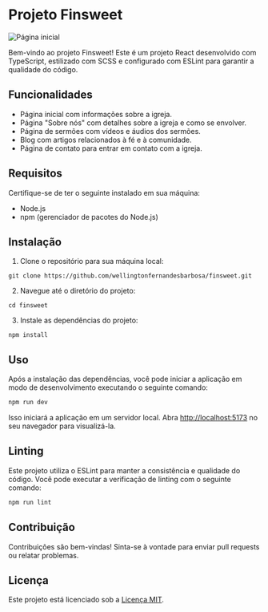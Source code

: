 
# Projeto Finsweet

![Página inicial](https://i.imgur.com/HHbfxfP.png)

Bem-vindo ao projeto Finsweet! Este é um projeto React desenvolvido com TypeScript, estilizado com SCSS e configurado com ESLint para garantir a qualidade do código.

## Funcionalidades

- Página inicial com informações sobre a igreja.
- Página "Sobre nós" com detalhes sobre a igreja e como se envolver.
- Página de sermões com vídeos e áudios dos sermões.
- Blog com artigos relacionados à fé e à comunidade.
- Página de contato para entrar em contato com a igreja.

## Requisitos

Certifique-se de ter o seguinte instalado em sua máquina:

- Node.js
- npm (gerenciador de pacotes do Node.js)

## Instalação

1. Clone o repositório para sua máquina local:

```
git clone https://github.com/wellingtonfernandesbarbosa/finsweet.git
```

2. Navegue até o diretório do projeto:

```
cd finsweet
```

3. Instale as dependências do projeto:

```
npm install
```

## Uso

Após a instalação das dependências, você pode iniciar a aplicação em modo de desenvolvimento executando o seguinte comando:

```bash
npm run dev
```

Isso iniciará a aplicação em um servidor local. Abra [http://localhost:5173](http://localhost:5173) no seu navegador para visualizá-la.

## Linting

Este projeto utiliza o ESLint para manter a consistência e qualidade do código. Você pode executar a verificação de linting com o seguinte comando:

```bash
npm run lint
```

## Contribuição

Contribuições são bem-vindas! Sinta-se à vontade para enviar pull requests ou relatar problemas.

## Licença

Este projeto está licenciado sob a [Licença MIT](https://opensource.org/licenses/MIT).
